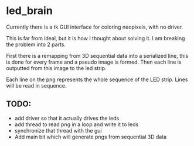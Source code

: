 # led_brain

Currently there is a tk GUI interface for coloring neopixels, with no driver. 

This is far from ideal, but it is how I thought about solving it. I am breaking the problem into 2 parts. 

First there is a remapping from 3D sequential data into a serialized line, this is done for every frame and a pseudo image is formed. Then each line is outputted from this image to the led strip. 

Each line on the png represents the whole sequence of the LED strip. Lines will be read in sequence. 

## TODO:

- add driver so that it actually drives the leds
- add thread to read png in a loop and write it to leds
- synchronize that thread with the gui
- Add main bit which will generate pngs from sequential 3D data
